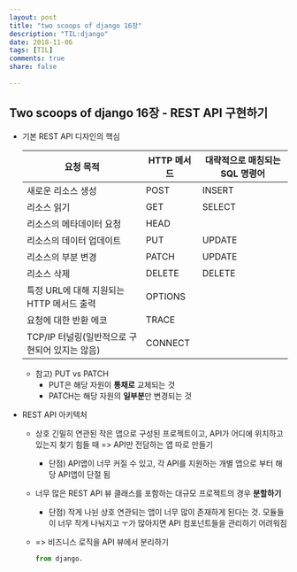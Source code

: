 ```yaml
---
layout: post
title: "two scoops of django 16장"
description: "TIL:django"
date: 2018-11-06
tags: [TIL]
comments: true
share: false
    
---
```


## Two scoops of django 16장 - REST API 구현하기

* 기본 REST API 디자인의 핵심

  | 요청 목적                                      | HTTP 메서드 | 대략적으로 매칭되는 SQL 명령어 |
  | ---------------------------------------------- | ----------- | ------------------------------ |
  | 새로운 리소스 생성                             | POST        | INSERT                         |
  | 리소스 읽기                                    | GET         | SELECT                         |
  | 리소스의 메타데이터 요청                       | HEAD        |                                |
  | 리소스의 데이터 업데이트                       | PUT         | UPDATE                         |
  | 리소스의 부분 변경                             | PATCH       | UPDATE                         |
  | 리소스 삭제                                    | DELETE      | DELETE                         |
  | 특정 URL에 대해 지원되는 HTTP 메서드 출력      | OPTIONS     |                                |
  | 요청에 대한 반환 에코                          | TRACE       |                                |
  | TCP/IP 터널링(일반적으로 구현되어 있지는 않음) | CONNECT     |                                |

  * 참고) PUT vs PATCH
    * PUT은 해당 자원이 **통채로** 교체되는 것
    * PATCH는 해당 자원의 **일부분**만 변경되는 것

* REST API 아키텍처

  * 상호 긴밀히 연관된 작은 앱으로 구성된 프로젝트이고, API가 어디에 위치하고 있는지 찾기 힘들 때 => API만 전담하는 앱 따로 만들기

    * 단점) API앱이 너무 커질 수 있고, 각 API를 지원하는 개별 앱으로 부터 해당 API앱이 단절 됨

  * 너무 많은 REST API 뷰 클래스를 포함하는 대규모 프로젝트의 경우 **분할하기**

    * 단점) 작게 나뉜 상호 연관되는 앱이 너무 많이 존재하게 된다는 것. 모듈들이 너무 작게 나눠지고 ㅜ가 많아지면 API 컴포넌트들을 관리하기 어려워짐

  * => 비즈니스 로직을 API 뷰에서 분리하기

    ```python
    from django.
    ```
